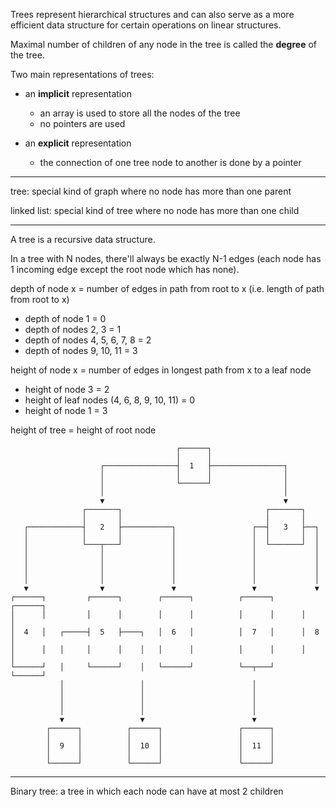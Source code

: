 Trees represent hierarchical structures and can also serve as a more efficient data structure for certain operations on linear structures.

Maximal number of children of any node in the tree is called the **degree** of the tree.

Two main representations of trees:
- an **implicit** representation
  - an array is used to store all the nodes of the tree
  - no pointers are used

- an **explicit** representation
  - the connection of one tree node to another is done by a pointer

---

tree: special kind of graph where no node has more than one parent

linked list: special kind of tree where no node has more than one child

---

A tree is a recursive data structure.

In a tree with N nodes, there'll always be exactly N-1 edges (each node has 1 incoming edge except the root node which has none).

depth of node x = number of edges in path from root to x (i.e. length of path from root to x)
  - depth of node 1 = 0
  - depth of nodes 2, 3 = 1
  - depth of nodes 4, 5, 6, 7, 8 = 2
  - depth of nodes 9, 10, 11 = 3

height of node x = number of edges in longest path from x to a leaf node
  - height of node 3 = 2
  - height of leaf nodes (4, 6, 8, 9, 10, 11) = 0
  - height of node 1 = 3

height of tree = height of root node


```
                                     ┌──────┐                            
                                     │      │                            
                    ┌────────────────┤  1   ├────────────────┐           
                    │                │      │                │           
                    │                └──────┘                │           
                    │                                        │           
                    ▼                                        ▼           
                ┌───────┐                                ┌───────┐       
                │       │                                │       │       
   ┌────────────┤   2   ├───────────┐                 ┌──┤   3   ├──┐    
   │            │       │           │                 │  │       │  │    
   │            └───┬───┘           │                 │  └───────┘  │    
   │                │               │                 │             │    
   │                │               │                 │             │    
   │                │               │                 │             │    
   │                │               │                 │             │    
   ▼                ▼               ▼                 ▼             ▼    
┌──────┐         ┌──────┐        ┌──────┐          ┌──────┐      ┌──────┐
│      │         │      │        │      │          │      │      │      │
│  4   │   ┌─────┤  5   ├────┐   │  6   │          │  7   │      │  8   │
│      │   │     │      │    │   │      │          │      │      │      │
└──────┘   │     └──────┘    │   └──────┘          └──┬───┘      └──────┘
           │                 │                        │                  
           │                 │                        │                  
           │                 │                        │                  
           │                 │                        │                  
           ▼                 ▼                        ▼                  
        ┌──────┐          ┌──────┐                 ┌──────┐              
        │      │          │      │                 │      │              
        │  9   │          │  10  │                 │  11  │              
        │      │          │      │                 │      │              
        └──────┘          └──────┘                 └──────┘              
```

---

Binary tree: a tree in which each node can have at most 2 children
